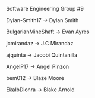 Software Engineering Group #9

Dylan-Smith17 -> Dylan Smith

BulgarianMineShaft -> Evan Ayres

jcmirandaz -> J.C Mirandaz

ajquinta -> Jacobi Quintanilla

AngelP17 -> Angel Pinzon

bem012 -> Blaze Moore

EkalbDlonra -> Blake Arnold
